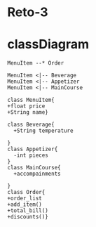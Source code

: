 # Reto-3
# classDiagram
    MenuItem --* Order
    
    MenuItem <|-- Beverage
    MenuItem <|-- Appetizer
    MenuItem <|-- MainCourse

    class MenuItem{
    +float price
    +String name}

    class Beverage{
      +String temperature
 
    }
    class Appetizer{
      -int pieces
    }
    class MainCourse{
      +accompainments
 
    }
    class Order{
    +order_list
    +add_item()
    +total_bill()
    +discounts()}
